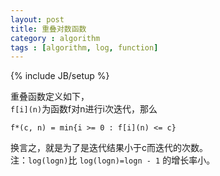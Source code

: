 ```yaml
---
layout: post
title: 重叠对数函数
category : algorithm
tags : [algorithm, log, function]
---
```

{% include JB/setup %}

重叠函数定义如下，  
`f[i](n)`为函数f对n进行i次迭代，那么

    f*(c, n) = min{i >= 0 : f[i](n) <= c}  
换言之，就是为了是迭代结果小于c而迭代的次数。  
注：`log(logn)`比
`log(logn)=logn - 1`
的增长率小。

